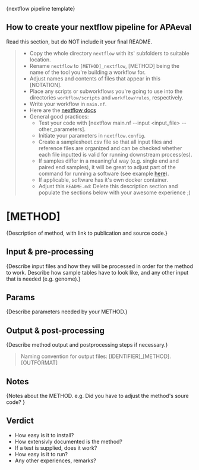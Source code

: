  {nextflow pipeline template}

## How to create your nextflow pipeline for APAeval
Read this section, but do NOT include it your final README.
> * Copy the whole directory `nextflow` with its' subfolders to suitable location.
> * Rename `nextflow` to `[METHOD]_nextflow`, [METHOD] being the name of the tool you're building a workflow for.
> * Adjust names and contents of files that appear in this [NOTATION].
> * Place any scripts or subworkflows you're going to use into the directories `workflow/scripts` and `workflow/rules`, respectively.
> * Write your workflow in `main.nf`.
> * Here are the [nextflow docs](https://www.nextflow.io/docs/latest/getstarted.html)
> * General good practices:
>     * Test your code with [nextflow main.nf --input <input_file> --other_parameters].
>     * Initiate your parameters in `nextflow.config`.
>     * Create a samplesheet.csv file so that all input files and reference files are organized and can be checked whether each file inputted is valid for running downstream process(es).
>     * If samples differ in a meaningful way (e.g. single end and paired end samples), it will be great to adjust part of the command for running a software (see example [here](https://github.com/yuukiiwa/APAeval/blob/856b8a9455f8352037e5b9a202e52b0c980d90f8/tests/pilot_benchmark/nextflow/main.nf#L156)). 
>     * If applicable, software has it's own docker container.
>     * Adjust this `README.md`: Delete this description section and populate the sections below with your awesome experience ;)

# [METHOD]

{Description of method, with link to publication and source code.}

## Input & pre-processing

{Describe input files and how they will be processed in order for the method to work. Describe how sample tables have to look like, and any other input that is needed (e.g. genome).}

## Params

{Describe parameters needed by your METHOD.}

## Output & post-processing

{Describe method output and postprocessing steps if necessary.}

> Naming convention for output files:
> [IDENTIFIER]_[METHOD].[OUTFORMAT]

## Notes

{Notes about the METHOD. 
e.g. Did you have to adjust the method's soure code?
}

## Verdict

* How easy is it to install?
* How extensivly documented is the method?
* If a test is supplied, does it work?
* How easy is it to run?
* Any other experiences, remarks?

